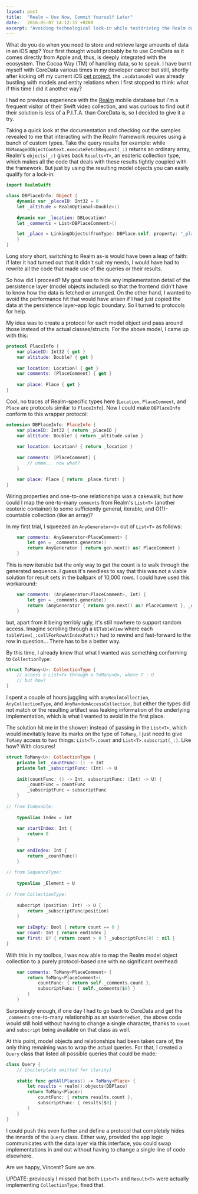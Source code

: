 ```yaml
---
layout: post
title:  "Realm – Use Now, Commit Yourself Later"
date:   2016-05-07 14:12:35 +0200
excerpt: "Avoiding technological lock-in while testdriving the Realm database aka. how to have your cake and eat it too?"
---
```


What do you do when you need to store and retrieve large amounts of data in an iOS app? Your first thought would probably be to use CoreData as it comes directly from Apple and, thus, is deeply integrated with the ecosystem. The Cocoa Way (TM) of handling data, so to speak. I have burnt myself with CoreData various times in my developer career but still, shortly after kicking off my current iOS [pet project](https://github.com/lvsti/Towel), the `.xcdatamodel` was already bustling with models and entity relations when I first stopped to think: what if this time I did it another way?

I had no previous experience with the [Realm](https://realm.io) mobile database but I'm a frequent visitor of their Swift video collection, and was curious to find out if their solution is less of a P.I.T.A. than CoreData is, so I decided to give it a try. 

Taking a quick look at the documentation and checking out the samples revealed to me that interacting with the Realm framework requires using a bunch of custom types. Take the query results for example: while `NSManagedObjectContext.executeFetchRequest(_:)` returns an ordinary array, Realm's `objects(_:)` gives back `Results<T>`, an esoteric collection type, which makes all the code that deals with these results tightly coupled with the framework. But just by using the resulting model objects you can easily qualify for a lock-in:

```swift
import RealmSwift

class DBPlaceInfo: Object {
    dynamic var _placeID: Int32 = 0
    let _altitude = RealmOptional<Double>()
    
    dynamic var _location: DBLocation?
    let _comments = List<DBPlaceComment>()

    let _place = LinkingObjects(fromType: DBPlace.self, property: "_placeInfo")
    }
}
```

Long story short, switching to Realm as-is would have been a leap of faith: if later it had turned out that it didn't suit my needs, I would have had to rewrite all the code that made use of the queries or their results.

So how did I proceed? My goal was to hide any implementation detail of the persistence layer (model objects included) so that the frontend didn't have to know how the data is fetched or arranged. On the other hand, I wanted to avoid the performance hit that would have arisen if I had just copied the data at the persistence layer&ndash;app logic boundary. So I turned to protocols for help.

My idea was to create a protocol for each model object and pass around those instead of the actual classes/structs. For the above model, I came up with this:

```swift
protocol PlaceInfo {
    var placeID: Int32 { get }
    var altitude: Double? { get }
    
    var location: Location? { get }
    var comments: [PlaceComment] { get }
    
    var place: Place { get }
}
```

Cool, no traces of Realm-specific types here (`Location`, `PlaceComment`, and `Place` are protocols similar to `PlaceInfo`). Now I could make `DBPlaceInfo` conform to this wrapper protocol:

```swift
extension DBPlaceInfo: PlaceInfo {
    var placeID: Int32 { return _placeID }
    var altitude: Double? { return _altitude.value }
    
    var location: Location? { return _location }
    
    var comments: [PlaceComment] {
        // ummm... now what?
    }

    var place: Place { return _place.first! }
}
```

Wiring properties and one-to-one relationships was a cakewalk; but how could I map the one-to-many `comments` from Realm's `List<T>` (another esoteric container) to some sufficiently general, iterable, and O(1)-countable collection (like an array)?

In my first trial, I squeezed an `AnyGenerator<U>` out of `List<T>` as follows:

```swift
    var comments: AnyGenerator<PlaceComment> {
        let gen = _comments.generate()
        return AnyGenerator { return gen.next() as? PlaceComment }
    }
```

This is now iterable but the only way to get the count is to walk through the generated sequence. I guess it's needless to say that this was not a viable solution for result sets in the ballpark of 10,000 rows. I could have used this workaround:

```swift
    var comments: (AnyGenerator<PlaceComment>, Int) {
        let gen = _comments.generate()
        return (AnyGenerator { return gen.next() as? PlaceComment }, _comments.count)
    }
```

but, apart from it being terribly ugly, it's still nowhere to support random access. Imagine scrolling through a `UITableView` where each `tableView(_:cellForRowAtIndexPath:)` had to rewind and fast-forward  to the row in question... There has to be a better way.

By this time, I already knew that what I wanted was something conforming to `CollectionType`:

```swift
struct ToMany<U>: CollectionType {
    // access a List<T> through a ToMany<U>, where T : U
    // but how?
}
```

I spent a couple of hours juggling with `AnyRealmCollection`, `AnyCollectionType`, and `AnyRandomAccessCollection`, but either the types did not match or the resulting artifact was leaking information of the underlying implementation, which is what I wanted to avoid in the first place.

The solution hit me in the shower: instead of passing in the `List<T>`, which would inevitably leave its marks on the type of `ToMany`, I just need to give `ToMany` access to two things: `List<T>.count` and `List<T>.subscript(_:)`. Like how? With closures!

```swift
struct ToMany<U>: CollectionType {
    private let _countFunc: () -> Int
    private let _subscriptFunc: (Int) -> U
    
    init(countFunc: () -> Int, subscriptFunc: (Int) -> U) {
        _countFunc = countFunc
        _subscriptFunc = subscriptFunc
    }
    
// from Indexable:
    
    typealias Index = Int
    
    var startIndex: Int {
        return 0
    }
    
    var endIndex: Int {
        return _countFunc()
    }
    
// from SequenceType:
    
    typealias _Element = U
    
// from CollectionType:
    
    subscript (position: Int) -> U {
        return _subscriptFunc(position)
    }
    
    var isEmpty: Bool { return count == 0 }
    var count: Int { return endIndex }
    var first: U? { return count > 0 ? _subscriptFunc(0) : nil }
}
```

With this in my toolbox, I was now able to map the Realm model object collection to a purely protocol-based one with no significant overhead:

```swift
    var comments: ToMany<PlaceComment> {
        return ToMany<PlaceComment>(
            countFunc: { return self._comments.count },
            subscriptFunc: { self._comments[$0] }
        )
    }
```

Surprisingly enough, if one day I had to go back to CoreData and get the `_comments` one-to-many relationship as an `NSOrderedSet`, the above code would still hold without having to change a single character, thanks to `count` and `subscript` being available on that class as well.

At this point, model objects and relationships had been taken care of, the only thing remaining was to wrap the actual queries. For that, I created a `Query` class that listed all possible queries that could be made:

```swift
class Query {
    // [boilerplate omitted for clarity]
    
    static func getAllPlaces() -> ToMany<Place> {
        let results = realm().objects(DBPlace)
        return ToMany<Place>(
            countFunc: { return results.count }, 
            subscriptFunc: { results[$0] }
        )
    }
}
```

I could push this even further and define a protocol that completely hides the innards of the `Query` class. Either way, provided the app logic communicates with the data layer via this interface, you could swap implementations in and out without having to change a single line of code elsewhere.

Are we happy, Vincent? Sure we are.

UPDATE: previously I missed that both `List<T>` and `Result<T>` were actually implementing `CollectionType`; fixed that.
